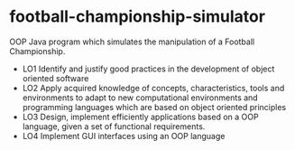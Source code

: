 # football-championship-simulator
OOP Java program which simulates the manipulation of a Football Championship.

- LO1 Identify and justify good practices in the development of object
oriented software
- LO2 Apply acquired knowledge of concepts, characteristics, tools and
environments to adapt to new computational environments and
programming languages which are based on object oriented principles
- LO3 Design, implement efficiently applications based on a OOP language,
given a set of functional requirements.
- LO4 Implement GUI interfaces using an OOP language
